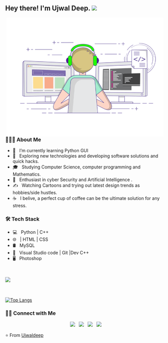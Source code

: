 <h2> Hey there! I'm Ujwal Deep. <img src="https://github.com/souvikguria98/souvikguria98/blob/master/Hi.gif" width="25"></h2>
<img align="right" alt="GIF" src="https://raw.githubusercontent.com/Ujwaldeep/Ujwaldeep/master/gif3.gif" width="500"/>

<h3> 👨🏻‍💻 About Me </h3>

- 🔭 &nbsp; I’m currently learning Python GUI
- 🤔 &nbsp; Exploring new technologies and developing software solutions and quick hacks.
- 🎓 &nbsp; Studying Computer Science, computer programming and Mathematics.
- 🌱 &nbsp; Enthusiast in cyber Security and Artificial Intelligence .
- ✍️ &nbsp; Watching Cartoons and trying out latest design trends as hobbies/side hustles.
- ☕ &nbsp; I belive, a perfect cup of coffee can be the ultimate solution for any stress. 

<h3>🛠 Tech Stack</h3>

- 💻 &nbsp; Python | C++  
- 🌐 &nbsp;  | HTML | CSS 
- 🛢 &nbsp; MySQL
- 🔧 &nbsp;  Visual Studio code | Git |Dev C++
- 🖥 &nbsp; Photoshop

<br>

<img src="https://github-readme-stats.vercel.app/api?username=ujwaldeep&theme=gruvbox&show_icons=false"></img>

</br>

[![Top Langs](https://github-readme-stats.vercel.app/api/top-langs/?username=Ujwaldeep&layout=compact&text_color=daf7dc&bg_color=151515)](https://github.com/Ujwaldeep/github-readme-stats)


<h3> 🤝🏻 Connect with Me </h3>

<p align="center">
&nbsp; <a href="https://twitter.com/Ujwaldeep530"_blank" rel="noopener noreferrer"><img src="https://img.icons8.com/plasticine/100/000000/twitter.png" width="50" /></a>  
&nbsp; <a href="https://www.instagram.com/ujwaldeep1/" target="_blank" rel="noopener noreferrer"><img src="https://img.icons8.com/plasticine/100/000000/instagram-new.png" width="50" /></a>  
&nbsp; <a href="https://www.linkedin.com/in/ujwal-deep-a56309186/" target="_blank" rel="noopener noreferrer"><img src="https://img.icons8.com/plasticine/100/000000/linkedin.png" width="50" /></a>
&nbsp; <a href="mailto:Ujwaldeep530@gmail.com" target="_blank" rel="noopener noreferrer"><img src="https://img.icons8.com/plasticine/100/000000/gmail.png"  width="50" /></a>
</p>

⭐️ From [Ujwaldeep](https://github.com/ujwaldeep)

  


